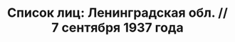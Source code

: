 ---
title: 'Список лиц: Ленинградская обл. // 7 сентября 1937 года'
description: РГАСПИ, ф.17, оп.171, дело 411, лист 19
images:
- /disk/pictures/v03/17-171-411-019.jpg
- /disk/pictures/v03/17-171-411-020.jpg
- /disk/pictures/v03/17-171-411-021.jpg
- /disk/pictures/v03/17-171-411-022.jpg
---
